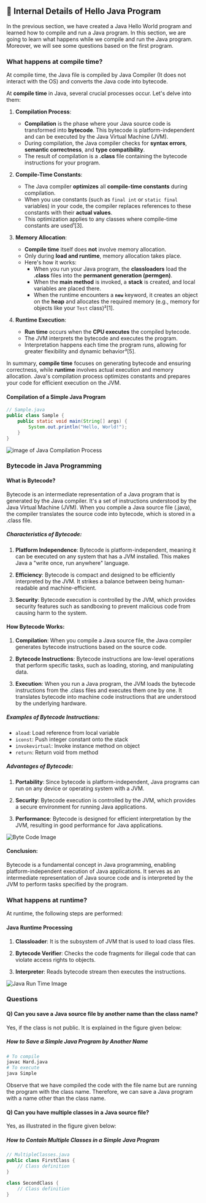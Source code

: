 ## 🚀 Internal Details of Hello Java Program

In the previous section, we have created a Java Hello World program and learned how to compile and run a Java program. In this section, we are going to learn what happens while we compile and run the Java program. Moreover, we will see some questions based on the first program.

### What happens at compile time?

At compile time, the Java file is compiled by Java Compiler (It does not interact with the OS) and converts the Java code into bytecode.

At **compile time** in Java, several crucial processes occur. Let's delve into them:

1. **Compilation Process**:
   - **Compilation** is the phase where your Java source code is transformed into **bytecode**. This bytecode is platform-independent and can be executed by the Java Virtual Machine (JVM).
   - During compilation, the Java compiler checks for **syntax errors**, **semantic correctness**, and **type compatibility**.
   - The result of compilation is a **.class** file containing the bytecode instructions for your program.

2. **Compile-Time Constants**:
   - The Java compiler **optimizes** all **compile-time constants** during compilation.
   - When you use constants (such as `final int` or `static final` variables) in your code, the compiler replaces references to these constants with their **actual values**.
   - This optimization applies to any classes where compile-time constants are used¹[3].

3. **Memory Allocation**:
   - **Compile time** itself does **not** involve memory allocation.
   - Only during **load and runtime**, memory allocation takes place.
   - Here's how it works:
     - When you run your Java program, the **classloaders** load the **.class** files into the **permanent generation (permgen)**.
     - When the **main method** is invoked, a **stack** is created, and local variables are placed there.
     - When the runtime encounters a **`new`** keyword, it creates an object on the **heap** and allocates the required memory (e.g., memory for objects like your `Test` class)²[1].

4. **Runtime Execution**:
   - **Run time** occurs when the **CPU executes** the compiled bytecode.
   - The JVM interprets the bytecode and executes the program.
   - Interpretation happens each time the program runs, allowing for greater flexibility and dynamic behavior³[5].

In summary, **compile time** focuses on generating bytecode and ensuring correctness, while **runtime** involves actual execution and memory allocation. Java's compilation process optimizes constants and prepares your code for efficient execution on the JVM.

#### Compilation of a Simple Java Program
```java
// Sample.java
public class Sample {
    public static void main(String[] args) {
        System.out.println("Hello, World!");
    }
}
```
![image of Java Compilation Process](Images/java_compilation_process.png)

### Bytecode in Java Programming

#### What is Bytecode?

Bytecode is an intermediate representation of a Java program that is generated by the Java compiler. It's a set of instructions understood by the Java Virtual Machine (JVM). When you compile a Java source file (.java), the compiler translates the source code into bytecode, which is stored in a .class file.

##### Characteristics of Bytecode:

1. **Platform Independence**: Bytecode is platform-independent, meaning it can be executed on any system that has a JVM installed. This makes Java a "write once, run anywhere" language.

2. **Efficiency**: Bytecode is compact and designed to be efficiently interpreted by the JVM. It strikes a balance between being human-readable and machine-efficient.

3. **Security**: Bytecode execution is controlled by the JVM, which provides security features such as sandboxing to prevent malicious code from causing harm to the system.

#### How Bytecode Works:

1. **Compilation**: When you compile a Java source file, the Java compiler generates bytecode instructions based on the source code.

2. **Bytecode Instructions**: Bytecode instructions are low-level operations that perform specific tasks, such as loading, storing, and manipulating data.

3. **Execution**: When you run a Java program, the JVM loads the bytecode instructions from the .class files and executes them one by one. It translates bytecode into machine code instructions that are understood by the underlying hardware.

##### Examples of Bytecode Instructions:

- `aload`: Load reference from local variable
- `iconst`: Push integer constant onto the stack
- `invokevirtual`: Invoke instance method on object
- `return`: Return void from method

##### Advantages of Bytecode:

1. **Portability**: Since bytecode is platform-independent, Java programs can run on any device or operating system with a JVM.

2. **Security**: Bytecode execution is controlled by the JVM, which provides a secure environment for running Java applications.

3. **Performance**: Bytecode is designed for efficient interpretation by the JVM, resulting in good performance for Java applications.

![Byte Code Image](Images/java_byte_code.jpg)

#### Conclusion:

Bytecode is a fundamental concept in Java programming, enabling platform-independent execution of Java applications. It serves as an intermediate representation of Java source code and is interpreted by the JVM to perform tasks specified by the program.

### What happens at runtime?

At runtime, the following steps are performed:

#### Java Runtime Processing

1. **Classloader**: It is the subsystem of JVM that is used to load class files.

2. **Bytecode Verifier**: Checks the code fragments for illegal code that can violate access rights to objects.

3. **Interpreter**: Reads bytecode stream then executes the instructions.

![Java Run Time Image](Images/java-run_time.jpg)

### Questions

#### Q) Can you save a Java source file by another name than the class name?

Yes, if the class is not public. It is explained in the figure given below:

##### How to Save a Simple Java Program by Another Name
```bash
# To compile
javac Hard.java
# To execute
java Simple
```
Observe that we have compiled the code with the file name but are running the program with the class name. Therefore, we can save a Java program with a name other than the class name.

#### Q) Can you have multiple classes in a Java source file?

Yes, as illustrated in the figure given below:

##### How to Contain Multiple Classes in a Simple Java Program
```java
// MultipleClasses.java
public class FirstClass {
    // Class definition
}

class SecondClass {
    // Class definition
}
```
